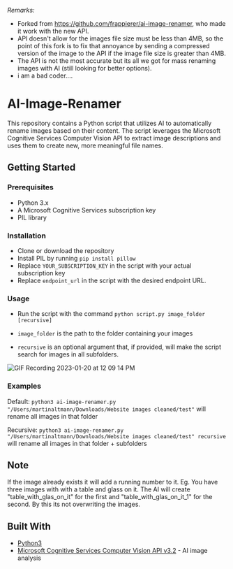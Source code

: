_Remarks:_
* Forked from https://github.com/frappierer/ai-image-renamer, who made it work with the new API.
* API doesn't allow for the images file size must be less than 4MB, so the point of this fork is to fix that annoyance by sending a compressed version of the image to the API if the image file size is greater than 4MB.
* The API is not the most accurate but its all we got for mass renaming images with AI (still looking for better options).
* i am a bad coder....

# AI-Image-Renamer
This repository contains a Python script that utilizes AI to automatically rename images based on their content. The script leverages the Microsoft Cognitive Services Computer Vision API to extract image descriptions and uses them to create new, more meaningful file names.

## Getting Started

### Prerequisites
- Python 3.x
- A Microsoft Cognitive Services subscription key
- PIL library

### Installation
- Clone or download the repository
- Install PIL by running `pip install pillow`
- Replace `YOUR_SUBSCRIPTION_KEY` in the script with your actual subscription key
- Replace `endpoint_url` in the script with the desired endpoint URL.

### Usage
- Run the script with the command `python script.py image_folder [recursive]`

- `image_folder` is the path to the folder containing your images
- `recursive` is an optional argument that, if provided, will make the script search for images in all subfolders.

![GIF Recording 2023-01-20 at 12 09 14 PM](https://user-images.githubusercontent.com/4376185/213681784-d0140bf8-9a12-43de-9340-ec16767629d8.gif)


### Examples
Default: `python3 ai-image-renamer.py "/Users/martinaltmann/Downloads/Website images cleaned/test"` will rename all images in that folder

Recursive: `python3 ai-image-renamer.py "/Users/martinaltmann/Downloads/Website images cleaned/test" recursive` will rename all images in that folder + subfolders

## Note
If the image already exists it will add a running number to it. Eg. You have three images with with a table and glass on it. The AI will create "table_with_glas_on_it" for the first and "table_with_glas_on_it_1" for the second. By this its not overwriting the images.

## Built With
- [Python3](https://www.python.org/)
- [Microsoft Cognitive Services Computer Vision API v3.2](https://westus.dev.cognitive.microsoft.com/docs/services/computer-vision-v3-2) - AI image analysis
